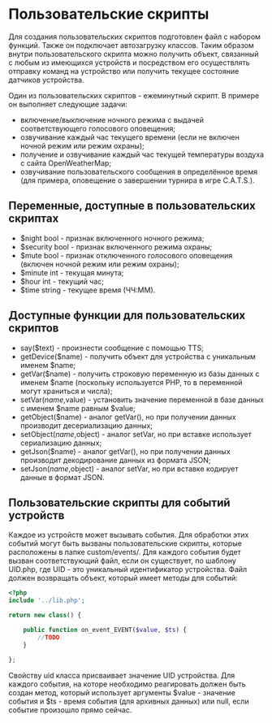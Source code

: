# Пользовательские скрипты

Для создания пользовательских скриптов подготовлен файл с набором функций. Также он подключает автозагрузку классов. Таким образом внутри пользовательского скрипта можно получить объект, связанный с любым из имеющихся устройств и посредством его осуществлять отправку команд на устройство или получить текущее состояние датчиков устройства.

Один из пользовательских скриптов - ежеминутный скрипт. В примере он выполняет следующие задачи:

- включение/выключение ночного режима с выдачей соответствующего голосового оповещения;
- озвучивание каждый час текущего времени (если не включен ночной режим или режим охраны);
- получение и озвучивание каждый час текущей температуры воздуха с сайта OpenWeatherMap;
- озвучивание пользовательского сообщения в определённое время (для примера, оповещение о завершении турнира в игре C.A.T.S.).

## Переменные, доступные в пользовательских скриптах

- $night bool - признак включенного ночного режима;
- $security bool - признак включенного режима охраны;
- $mute bool - признак отключенного голосового оповещения (включен ночной режим или режим охраны);
- $minute int - текущая минута;
- $hour int - текущий час;
- $time string - текущее время (ЧЧ:ММ).

## Доступные функции для пользовательских скриптов

- say($text) - произнести сообщение с помощью TTS;
- getDevice($name) - получить объект для устройства с уникальным именем $name;
- getVar($name) - получить строковую переменную из базы данных с именем $name (поскольку используется PHP, то в переменной могут храниться и числа);
- setVar($name,$value) - установить значение переменной в базе данных с именем $name равным $value;
- getObject($name) - аналог getVar(), но при получении данных производит десериализацию данных;
- setObject($name,$object) - аналог setVar, но при вставке использует сериализацию данных;
- getJson($name) - аналог getVar(), но при получении данных производит декодирование данных из формата JSON;
- setJson($name,$object) - аналог setVar, но при вставке кодирует данные в формат JSON.

## Пользовательские скрипты для событий устройств

Каждое из устройств может вызывать события. Для обработки этих событий могут быть вызваны пользовательские скрипты, которые расположены в папке custom/events/. Для каждого события будет вызван соответствующий файл, если он существует, по шаблону UID.php, где UID - это уникальный идентификатор устройства. Файл должен возвращать объект, который имеет методы для событий:

```php
<?php
include '../lib.php';

return new class() {

    public function on_event_EVENT($value, $ts) {
        //TODO
    }

};
```

Свойству uid класса присваивает значение UID устройства. Для каждого события, на которе необходимо реагировать должен быть создан метод, который использует аргументы $value - значение события и $ts - время события (для архивных данных) или null, если событие произошло прямо сейчас.
